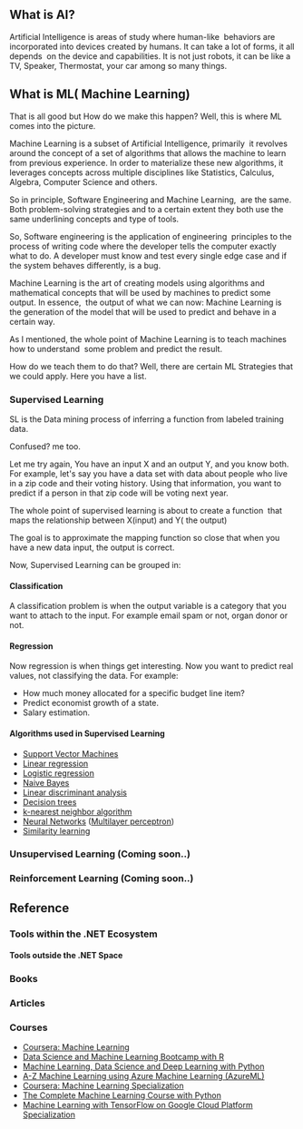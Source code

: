 
## What is AI?

Artificial Intelligence is areas of study where human-like&nbsp; behaviors are incorporated into devices created by humans. It can take a lot of forms, it all depends&nbsp; on the device and capabilities. It is not just robots, it can be like a TV, Speaker, Thermostat, your car among so many things.

##  What is ML( Machine Learning)
That is all good but How do we make this happen? Well, this is where ML comes into the picture.

Machine Learning is a subset of Artificial Intelligence, primarily&nbsp; it revolves around the concept of a set of algorithms that allows the machine to learn from previous experience. In order to materialize these new algorithms, it leverages concepts across multiple disciplines like Statistics, Calculus, Algebra, Computer Science and others.

So in principle, Software Engineering and Machine Learning,&nbsp; are the same. Both problem-solving strategies and to a certain extent they both use the same underlining concepts and type of tools.

So, Software engineering is the application of engineering&nbsp; principles to the process of writing code where the developer tells the computer exactly what to do. A developer must know and test every single edge case and if the system behaves differently, is a bug.

Machine Learning is the art of creating models using algorithms and mathematical concepts that will be used by machines to predict some output. In essence,&nbsp; the output of what we can now: Machine Learning is the generation of the model that will be used to predict and behave in a certain way.

As I mentioned, the whole point of Machine Learning is to teach machines how to understand&nbsp; some problem and predict the result.

How do we teach them to do that? Well, there are certain ML Strategies that we could apply.
Here you have a list.

### Supervised Learning
SL is the Data mining process of inferring a function from labeled training data.

Confused? me too.

Let me try again, You have an input X and an output Y, and you know both. For example, let's say you have a data set with data about people who live in a zip code and their voting history. Using that information, you want to predict if a person in that zip code will be voting next year.

The whole point of supervised learning is about to create a function&nbsp; that maps the relationship between X(input) and Y( the output)

The goal is to approximate the mapping function so close that when you have a new data input, the output is correct.

Now, Supervised Learning can be grouped in:

#### Classification
A classification problem is when the output variable is a category that you want to attach to the input. For example email spam or not, organ donor or not.

#### Regression
Now regression is when things get interesting. Now you want to predict real values, not classifying the data.
For example:

* How much money allocated for a specific budget line item?
* Predict economist growth of a state.
* Salary estimation.

#### Algorithms used in Supervised Learning
-   [Support Vector Machines](https://en.wikipedia.org/wiki/Support_Vector_Machines "Support Vector Machines")
-   [Linear regression](https://en.wikipedia.org/wiki/Linear_regression "Linear regression")
-   [Logistic regression](https://en.wikipedia.org/wiki/Logistic_regression)
-   [Naive Bayes](https://en.wikipedia.org/wiki/Naive_Bayes_classifier "Naive Bayes classifier")
-   [Linear discriminant analysis](https://en.wikipedia.org/wiki/Linear_discriminant_analysis "Linear discriminant analysis")
-   [Decision trees](https://en.wikipedia.org/wiki/Decision_tree_learning "Decision tree learning")
-   [k-nearest neighbor algorithm](https://en.wikipedia.org/wiki/K-nearest_neighbor_algorithm "K-nearest neighbor algorithm")
-   [Neural Networks](https://en.wikipedia.org/wiki/Artificial_neural_network "Artificial neural network")  ([Multilayer perceptron](https://en.wikipedia.org/wiki/Multilayer_perceptron "Multilayer perceptron"))
-   [Similarity learning](https://en.wikipedia.org/wiki/Similarity_learning "Similarity learning")


### Unsupervised Learning (Coming soon..)
### Reinforcement Learning (Coming soon..)

## Reference
### Tools within the .NET Ecosystem
#### Tools outside the .NET Space
### Books
### Articles
### Courses
* [Coursera: Machine Learning](https://www.coursera.org/learn/machine-learning)
* [Data Science and Machine Learning Bootcamp with R](href="https://www.udemy.com/data-science-and-machine-learning-bootcamp-with-r)
* [Machine Learning, Data Science and Deep Learning with Python](https://www.udemy.com/data-science-and-machine-learning-with-python-hands-on)
* [A-Z Machine Learning using Azure Machine Learning (AzureML)](https://www.udemy.com/machine-learning-using-azureml)
* [Coursera: Machine Learning Specialization](href="https://www.coursera.org/specializations/machine-learning)
* [The Complete Machine Learning Course with Python](href="https://www.udemy.com/machine-learning-course-with-python)
* [Machine Learning with TensorFlow on Google Cloud Platform Specialization](https://www.coursera.org/specializations/machine-learning-tensorflow-gcp)
